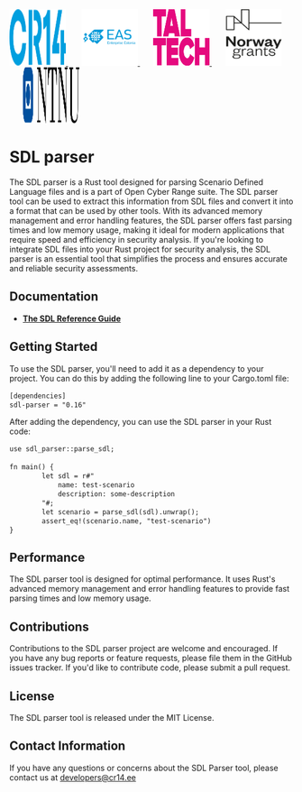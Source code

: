 <a href="https://cr14.ee">
    <img src="../assets/logos/CR14-logo.svg" alt="CR14 Logo" width="100" height="100">
</a>
&nbsp;&nbsp;&nbsp;&nbsp;&nbsp;
<a href="https://eas.ee">
    <img src="../assets/logos/eas-logo.svg" alt="EAS Logo" width="100" height="100">
</a>
&nbsp;&nbsp;&nbsp;&nbsp;&nbsp;
<a href="https://taltech.ee">
    <img src="..//assets/logos/Taltech-logo.svg" alt="Taltech Logo" width="100" height="100">
</a>
&nbsp;&nbsp;&nbsp;&nbsp;&nbsp;
<a href="https://eeagrants.org">
    <img src="../assets/logos/ng.png" alt="NG Logo" width="100" height="100">
</a>
&nbsp;&nbsp;&nbsp;&nbsp;&nbsp;
<a href="https://ntnu.edu">
    <img src="..//assets/logos/NTNU-logo.svg" alt="NTNU Logo" width="100" height="100">
</a>

# SDL parser

The SDL parser is a Rust tool designed for parsing Scenario Defined Language files and is a part of Open Cyber Range suite. The SDL parser tool can be used to extract this information from SDL files and convert it into a format that can be used by other tools. With its advanced memory management and error handling features, the SDL parser offers fast parsing times and low memory usage, making it ideal for modern applications that require speed and efficiency in security analysis. If you're looking to integrate SDL files into your Rust project for security analysis, the SDL parser is an essential tool that simplifies the process and ensures accurate and reliable security assessments.

## Documentation

- [**The SDL Reference Guide**](https://documentation.opencyberrange.ee/docs/sdl-reference-guide/sdl)

## Getting Started

To use the SDL parser, you'll need to add it as a dependency to your project. You can do this by adding the following line to your Cargo.toml file:

```
[dependencies]
sdl-parser = "0.16"
```

After adding the dependency, you can use the SDL parser in your Rust code:

```
use sdl_parser::parse_sdl;

fn main() {
        let sdl = r#"
            name: test-scenario
            description: some-description
        "#;
        let scenario = parse_sdl(sdl).unwrap();
        assert_eq!(scenario.name, "test-scenario")
}
```

## Performance

The SDL parser tool is designed for optimal performance. It uses Rust's advanced memory management and error handling features to provide fast parsing times and low memory usage.

## Contributions

Contributions to the SDL parser project are welcome and encouraged. If you have any bug reports or feature requests, please file them in the GitHub issues tracker. If you'd like to contribute code, please submit a pull request.

## License

The SDL parser tool is released under the MIT License.

## Contact Information

If you have any questions or concerns about the SDL Parser tool, please contact us at developers@cr14.ee
